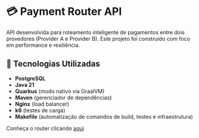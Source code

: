 # 💳 Payment Router API

API desenvolvida para roteamento inteligente de pagamentos entre dois provedores (Provider A e Provider B). 
Este projeto foi construído com foco em performance e resiliência.

## 🚀 Tecnologias Utilizadas

- **PostgreSQL**
- **Java 21**
- **Quarkus** (modo nativo via GraalVM)
- **Maven** (gerenciador de dependências)
- **Nginx** (load balancer)
- **k6** (testes de carga)
- **Makefile** (automatização de comandos de build, testes e infraestrutura)

Conheça o router clicando [aqui](https://github.com/Maxel-Uds/payment-router-java-21)
